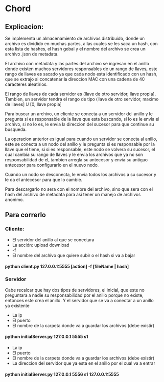 # Chord 

## Explicacion:
Se implementa un almacenamiento de archivos distribuido, donde un archivo es dividido en muchas partes, a las cuales se les saca un hash, con esta lista de hashes, el hash gobal y el nombre del archivo se crea un archivo .json de metadata.

El archivo con metadata y las partes del archivo se ingresan en el anillo donde existen muchos servidores responsables de un rango de llaves, este rango de llaves es sacado ya que cada nodo esta identificado con un hash, que se extrajo al concatenar la direccion MAC con una cadena de 40 caracteres aleatirios.

El rango de llaves de cada servidor es (llave de otro servidor, llave propia]. Tambien, un servidor tendra el rango de tipo
(llave de otro servidor, maximo de llaves] U [0, llave propia]

Para buscar un archivo, un cliente se conecta a un servidor del anillo y le pregunta si es responsable de la llave que esta buscando, si lo es le envia el archivo, si no lo es, le envia la direccion del sucesor para que continue su busqueda. 

La operacion anterior es igual para cuando un servidor se conecta al anillo, este se conecta a un nodo del anillo y le pregunta si es responsable por la llave que el tiene, si si es responsable, este nodo se volvera su sucesor, el cual cambia su rango de llaves y le envia los archivos que ya no son responsabilidad de el, tambien arregla su antecesor y envia su antiguo antecesor para configurarlo en el nuevo nodo.

Cuando un nodo se desconecta, le envia todos los archivos a su sucesor y le da el antecesor para que lo cambie.

Para descargarlo no sera con el nombre del archivo, sino que sera con el hash del archivo de metadata para asi tener un manejo de archivos anonimo. 

## Para correrlo 

### Cliente:

* El servidor del anillo al que se conectara
* La acción: upload download
* -f 
* El nombre del archivo que quiere subir o el hash si va a bajar
#### python client.py 127.0.0.1:5555 [action] -f [fileName | hash]

### Servidor 

Cabe recalcar que hay dos tipos de servidores, el inicial, que este no preguntara a nadie su responsabilidad por el anillo porque no existe, entonces este crea el anillo. Y el servidor que se va a conectar a un anillo ya existente
* La ip
* El puerto
* El nombre de la carpeta donde va a guardar los archivos (debe existir)
#### python initialServer.py 127.0.0.1 5555 s1


* La ip
* El puerto
* El nombre de la carpeta donde va a guardar los archivos (debe existir)
* La direccion del servidor que ya esta en el anillo por el cual va a entrar 
#### python initialServer.py 127.0.0.1 5556 s1 127.0.0.1:5555
